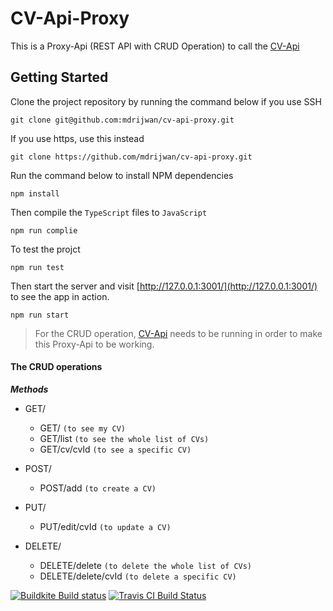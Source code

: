 # CV-Api-Proxy
This is a Proxy-Api (REST API with CRUD Operation) to call the [CV-Api](https://github.com/mdrijwan/cv-api)

## Getting Started

Clone the project repository by running the command below if you use SSH

```
git clone git@github.com:mdrijwan/cv-api-proxy.git
```

If you use https, use this instead

```
git clone https://github.com/mdrijwan/cv-api-proxy.git
```

Run the command below to install NPM dependencies

```
npm install
```

Then compile the `TypeScript` files to `JavaScript`

```
npm run complie
```

To test the projct

```
npm run test
```

Then start the server and visit [http://127.0.0.1:3001/](http://127.0.0.1:3001/) to see the app in action.

```
npm run start
```

>For the CRUD operation, [CV-Api](https://github.com/mdrijwan/cv-api) needs to be running in order to make this Proxy-Api to be working.

#### The CRUD operations

***Methods***
- GET/
  + GET/ `(to see my CV)`
  + GET/list `(to see the whole list of CVs)`
  + GET/cv/cvId `(to see a specific CV)`
 
- POST/
  + POST/add `(to create a CV)`
   
- PUT/
  + PUT/edit/cvId `(to update a CV)`
  
- DELETE/
  + DELETE/delete `(to delete the whole list of CVs)`
  + DELETE/delete/cvId `(to delete a specific CV)`

[![Buildkite Build status](https://badge.buildkite.com/ce19a7b70b9eaaabfbb038e9c9e335866c20337d28e8e89c4d.svg)](https://buildkite.com/rr/cv-api-proxy)
[![Travis CI Build Status](https://travis-ci.org/mdrijwan/cv-api-proxy.svg?branch=dev)](https://travis-ci.org/mdrijwan/cv-api-proxy)
